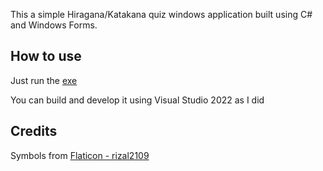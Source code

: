 This a simple Hiragana/Katakana quiz windows application built using C# and Windows Forms.

## How to use
Just run the [exe](/bin/Debug/net8.0-windows/hiragana-quiz.exe)

You can build and develop it using Visual Studio 2022 as I did


## Credits
Symbols from [Flaticon - rizal2109](https://www.flaticon.com/authors/rizal2109)